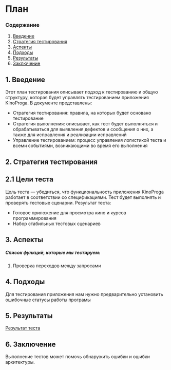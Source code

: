 # План
 ### Содержание
  1. [Введение](#1)
  2. [Стратегия тестирования](#2)
  3. [Аспекты](#3)
  4. [Подходы](#4)
  5. [Результаты](#5)
  6. [Заключение](#6)


<a name="1"></a>
 ## 1. Введение
Этот план тестирования описывает подход к тестированию и общую структуру, которая будет управлять тестированием приложения KinoProga. В документе представлены:
* Стратегия тестирования: правила, на которых будет основано тестирование  
* Стратегия выполнения: описывает, как тест будет выполняться и обрабатываться для выявления дефектов и сообщения о них, а также для исправления и реализации исправлений  
* Управление тестированием: процесс управления логистикой теста и всеми событиями, возникающими во время его выполнения   



<a name="2"></a>
 ## 2. Стратегия тестирования
##  2.1 Цели теста
  Цель теста — убедиться, что функциональность приложения KinoProga работает в соответствии со спецификациями. Тест будет выполнять и проверять тестовые сценарии. Результат теста:
  * Готовое приложение для просмотра кино и курсов программирования
  * Набор стабильных тестовых сценариев  


<a name="3"></a>
 ## 3. Аспекты
##### Список функций, которые мы тестируем:
1. Проверка переходов между запросами

<a name="5"></a>
 ## 4. Подходы
Для тестирования приложения нам нужно предварительно установить ошибочные статусы работы програмы

<a name="6"></a>
 ## 5. Результаты
[Результат теста](TestResult.md)

<a name="7"></a>
 ## 6. Заключение
Выполнение тестов может помочь обнаружить ошибки и ошибки архитектуры.
